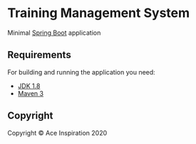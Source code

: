 # Training Management System
Minimal [Spring Boot](http://projects.spring.io/spring-boot/) application
## Requirements

For building and running the application you need:

- [JDK 1.8](http://www.oracle.com/technetwork/java/javase/downloads/jdk8-downloads-2133151.html)
- [Maven 3](https://maven.apache.org)
## Copyright
Copyright © Ace Inspiration 2020

